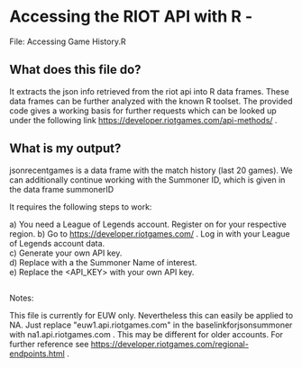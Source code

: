 # Accessing the RIOT API with R - 
File: Accessing Game History.R
## What does this file do?
It extracts the json info retrieved from the riot api into R data frames. These data frames can be further analyzed with the known R toolset. The provided code gives a working basis for further requests which can be looked up under the following link  https://developer.riotgames.com/api-methods/ .

## What is my output?

jsonrecentgames is a data frame with the match history (last 20 games). We can additionally continue working with the Summoner ID, which is given in the data frame summonerID

It requires the following steps to work:

a) You need a League of Legends account. Register on for your respective region. 
b) Go to https://developer.riotgames.com/ . Log in with your League of Legends account data.  
c) Generate your own API key.  
d) Replace <Summonername> with a the Summoner Name of interest.  
e) Replace the <API_KEY> with your own API key.
 
 ##
  
Notes: 

This file is currently for EUW only. Nevertheless this can easily be applied to NA. Just replace "euw1.api.riotgames.com" in the baselinkforjsonsummoner with na1.api.riotgames.com . This may be different for older accounts. For further reference see https://developer.riotgames.com/regional-endpoints.html .
